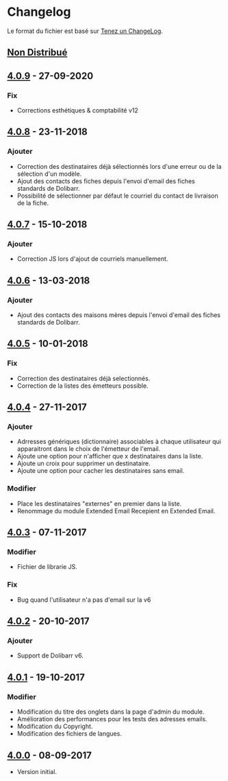 # Changelog
Le format du fichier est basé sur [Tenez un ChangeLog](http://keepachangelog.com/fr/1.0.0/).

## [Non Distribué]

## [4.0.9] - 27-09-2020
### Fix
- Corrections esthétiques & comptabilité v12

## [4.0.8] - 23-11-2018
### Ajouter
- Correction des destinataires déjà sélectionnés lors d'une erreur ou de la sélection d'un modèle.
- Ajout des contacts des fiches depuis l'envoi d'email des fiches standards de Dolibarr.
- Possibilité de sélectionner par défaut le courriel du contact de livraison de la fiche.

## [4.0.7] - 15-10-2018
### Ajouter
- Correction JS lors d'ajout de courriels manuellement.

## [4.0.6] - 13-03-2018
### Ajouter
- Ajout des contacts des maisons mères depuis l'envoi d'email des fiches standards de Dolibarr.

## [4.0.5] - 10-01-2018
### Fix
- Correction des destinataires déjà selectionnés.
- Correction de la listes des émetteurs possible.

## [4.0.4] - 27-11-2017
### Ajouter
- Adrresses génériques (dictionnaire) associables à chaque utilisateur qui apparaitront dans le choix de l'émetteur de l'email.
- Ajoute une option pour n'afficher que x destinataires dans la liste.
- Ajoute un croix pour supprimer un destinataire.
- Ajoute une option pour cacher les destinataires sans email.
### Modifier
- Place les destinataires "externes" en premier dans la liste.
- Renommage du module Extended Email Recepient en Extended Email.

## [4.0.3] - 07-11-2017
### Modifier
- Fichier de librarie JS.

### Fix
- Bug quand l'utilisateur n'a pas d'email sur la v6

## [4.0.2] - 20-10-2017
### Ajouter
- Support de Dolibarr v6.

## [4.0.1] - 19-10-2017
### Modifier
- Modification du titre des onglets dans la page d'admin du module.
- Amélioration des performances pour les tests des adresses emails.
- Modification du Copyright.
- Modification des fichiers de langues.

## [4.0.0] - 08-09-2017
- Version initial.

[Non Distribué]: http://git.open-dsi.fr/dolibarr-extension/extendedemail/compare/v4.0.9...HEAD
[4.0.9]: http://git.open-dsi.fr/dolibarr-extension/extendedemail/compare/v4.0.8...v4.0.9
[4.0.8]: http://git.open-dsi.fr/dolibarr-extension/extendedemail/compare/v4.0.7...v4.0.8
[4.0.7]: http://git.open-dsi.fr/dolibarr-extension/extendedemail/compare/v4.0.6...v4.0.7
[4.0.6]: http://git.open-dsi.fr/dolibarr-extension/extendedemail/compare/v4.0.5...v4.0.6
[4.0.5]: http://git.open-dsi.fr/dolibarr-extension/extendedemail/compare/v4.0.4...v4.0.5
[4.0.4]: http://git.open-dsi.fr/dolibarr-extension/extendedemail/compare/v4.0.3...v4.0.4
[4.0.3]: http://git.open-dsi.fr/dolibarr-extension/extendedemail/compare/v4.0.2...v4.0.3
[4.0.2]: http://git.open-dsi.fr/dolibarr-extension/extendedemail/compare/v4.0.1...v4.0.2
[4.0.1]: http://git.open-dsi.fr/dolibarr-extension/extendedemail/compare/v4.0.0...v4.0.1
[4.0.0]: http://git.open-dsi.fr/dolibarr-extension/extendedemail/commits/v4.0.0
